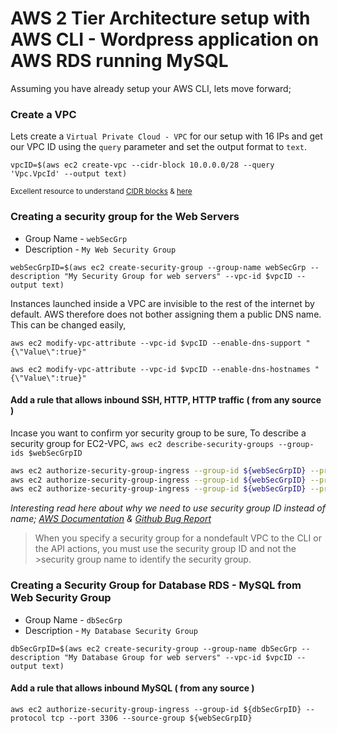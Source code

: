 # AWS 2 Tier Architecture setup with AWS CLI - Wordpress application on AWS RDS running MySQL

Assuming you have already setup your AWS CLI, lets move forward;


### Create a VPC
Lets create a `Virtual Private Cloud - VPC` for our setup with 16 IPs and get our VPC ID using the `query` parameter and set the output format to `text`. 

`vpcID=$(aws ec2 create-vpc --cidr-block 10.0.0.0/28 --query 'Vpc.VpcId' --output text)`

<sup>Excellent resource to understand [CIDR blocks](http://bradthemad.org/tech/notes/cidr_subnets.php) & [here](https://coderwall.com/p/ndm54w/creating-an-ec2-instance-in-a-vpc-with-the-aws-command-line-interface)<sup>


### Creating a security group for the Web Servers
 - Group Name - `webSecGrp`
 - Description - `My Web Security Group`

`webSecGrpID=$(aws ec2 create-security-group --group-name webSecGrp --description "My Security Group for web servers" --vpc-id $vpcID --output text)`


Instances launched inside a VPC are invisible to the rest of the internet by default. AWS therefore does not bother assigning them a public DNS name. This can be changed easily,

```
aws ec2 modify-vpc-attribute --vpc-id $vpcID --enable-dns-support "{\"Value\":true}"

aws ec2 modify-vpc-attribute --vpc-id $vpcID --enable-dns-hostnames "{\"Value\":true}"
```

#### Add a rule that allows inbound SSH, HTTP, HTTP traffic ( from any source )

Incase you want to confirm yor security group to be sure, To describe a security group for EC2-VPC, `aws ec2 describe-security-groups --group-ids $webSecGrpID`

```sh
aws ec2 authorize-security-group-ingress --group-id ${webSecGrpID} --protocol tcp --port 22 --cidr 0.0.0.0/28
aws ec2 authorize-security-group-ingress --group-id ${webSecGrpID} --protocol tcp --port 80 --cidr 0.0.0.0/28
aws ec2 authorize-security-group-ingress --group-id ${webSecGrpID} --protocol tcp --port 443 --cidr 0.0.0.0/28
```
_Interesting read here about why we need to use security group ID instead of name; [AWS Documentation](http://docs.aws.amazon.com/AWSEC2/latest/UserGuide/using-network-security.html) & [Github Bug Report](https://github.com/hashicorp/terraform/issues/575)_

>When you specify a security group for a nondefault VPC to the CLI or the API actions, you must use the security group ID and not the >security group name to identify the security group.


### Creating a Security Group for Database RDS - MySQL from Web Security Group
 - Group Name - `dbSecGrp`
 - Description - `My Database Security Group`


`dbSecGrpID=$(aws ec2 create-security-group --group-name dbSecGrp --description "My Database Group for web servers" --vpc-id $vpcID --output text)`

#### Add a rule that allows inbound MySQL ( from any source )

`aws ec2 authorize-security-group-ingress --group-id ${dbSecGrpID} --protocol tcp --port 3306 --source-group ${webSecGrpID}`
